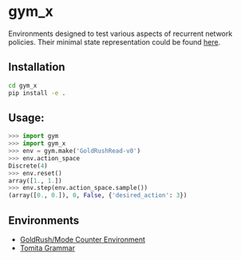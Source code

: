 # gym_x
Environments designed to test various aspects of recurrent network policies. Their minimal state representation could be found [here](/docs/README.md).

## Installation
```bash
cd gym_x
pip install -e .
```

## Usage:
```python
>>> import gym
>>> import gym_x
>>> env = gym.make('GoldRushRead-v0')
>>> env.action_space
Discrete(4)
>>> env.reset()
array([1., 1.])
>>> env.step(env.action_space.sample())
(array([0., 0.]), 0, False, {'desired_action': 3})
```

## Environments

- [GoldRush/Mode Counter Environment](/docs/README.md/#gold-rush-environments)
- [Tomita Grammar](/docs/README.md/#tomita-grammar)